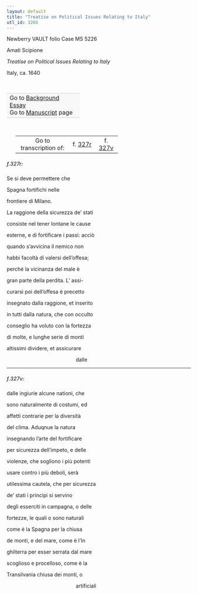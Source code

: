 ```yaml
---
layout: default
title: "Treatise on Political Issues Relating to Italy"
utl_id: 3266
---
```



Newberry VAULT folio Case MS 5226


Amati Scipione


*Treatise on Political Issues Relating to Italy*


Italy, ca. 1640


 

<table border="0.5" cellpadding="1" cellspacing="1" style="width: 200px; background-color:#F8F8F8;"><tbody style="border-color:#ccc"><tr style="border-color:#ccc"><td>Go to <a href="{{ site.baseurl }}/essay/057" target="_blank">Background Essay</a><br />
			Go to <a href="{{ site.baseurl }}/www/record.html?id=057" target="_blank">Manuscript</a> page</td>
</tr></tbody></table>
 


<table border="0.5" cellpadding="1" cellspacing="1" style="width: 280px; margin-left:.25in;"><tbody><tr style="border-color:#B3B6B7"><td style="text-align:center">Go to transcription of:</td>
<td style="text-align:center">f. <a href="#1">327r</a></td>
<td style="text-align:center">f. <a href="#2">327v</a></td>
</tr></tbody></table><h5 id="1" style="color:#555;">f.327r:</h5>

Se si deve permettere che


Spagna fortifichi nelle


frontiere di Milano.


La raggione della sicurezza de’ stati


consiste nel tener lontane le cause


esterne, e di fortificare i passi: acciò


quando s’avvicina il nemico non


habbi facoltà di valersi dell’offesa;


perché la vicinanza del male è


gran parte della perdita. L’ assi-


curarsi poi dell’offesa è precetto


insegnato dalla raggione, et inserito


in tutti dalla natura, che con occulto


conseglio ha voluto con la fortezza


di molte, e lunghe serie di monti


altissimi dividere, et assicurare


                                                dalle


<hr /><h5 id="2" style="color:#555;">f.327v:</h5>

dalle ingiurie alcune nationi, che


sono naturalmente di costumi, ed


affetti contrarie per la diversità


del clima. Aduqnue la natura


insegnando l’arte del fortificare


per sicurezza dell’impeto, e delle


violenze, che sogliono i più potenti


usare contro i più deboli, serà


utilessima cautela, che per sicurezza


de’ stati i principi si servino


degli esserciti in campagna, o delle


fortezze, le quali o sono naturali


come è la Spagna per la chiusa


de monti, e del mare, come è l’In


ghilterra per esser serrata dal mare


scoglioso e procelloso, come è la


Transilvania chiusa dei monti, o      


                                                artificiali


 

